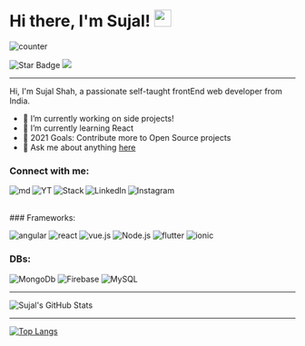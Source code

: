 # Hi there, I'm Sujal! <img src="https://raw.githubusercontent.com/MartinHeinz/MartinHeinz/master/wave.gif" width="30px">

![counter](https://enw4zvq5ga1ahs6.m.pipedream.net)

<img src="https://img.shields.io/static/v1?label=%F0%9F%8C%9F&message=If%20Useful&style=style=flat&color=BC4E99" alt="Star Badge"/> <a href="https://twitter.com/sujalsh71700110" ><img src="https://img.shields.io/twitter/follow/sujalsh71700110.svg?style=social" /></a>

---

Hi, I'm Sujal Shah, a passionate self-taught frontEnd web developer from India.

- 🔭 I’m currently working on side projects!
- 🌱 I’m currently learning React
- 🥅 2021 Goals: Contribute more to Open Source projects
- 💬 Ask me about anything [here](https://github.com/sujalshah3234/sujalshah3234/issues)

### Connect with me:

[<img align="left" alt="md" src="https://img.shields.io/badge/Medium-12100E?style=for-the-badge&logo=medium&logoColor=white" />][medium] [<img align="left" alt="YT" src="https://img.shields.io/badge/YouTube-FF0000?style=for-the-badge&logo=youtube&logoColor=white" />][yt] [<img align="left" alt="Stack" src="https://img.shields.io/badge/Stack_Overflow-FE7A16?style=for-the-badge&logo=stack-overflow&logoColor=white" />][stack] [<img align="left" alt="LinkedIn" src="https://img.shields.io/badge/LinkedIn-0077B5?style=for-the-badge&logo=linkedin&logoColor=white" />][linkedin] [<img align="left" alt="Instagram" src="https://img.shields.io/badge/Instagram-E4405F?style=for-the-badge&logo=instagram&logoColor=white" />][instagram]
<br>

<br>
### Frameworks:

<img alt="angular" src="https://img.shields.io/badge/Angular-DD0031?style=for-the-badge&logo=angular&logoColor=white" /> <img alt="react" src="https://img.shields.io/badge/React-20232A?style=for-the-badge&logo=react&logoColor=61DAFB" /> <img alt="vue.js" src="https://img.shields.io/badge/Vue.js-35495E?style=for-the-badge&logo=vue-dot-js&logoColor=4FC08D" /> <img alt="Node.js" src="https://img.shields.io/badge/Node.js-43853D?style=for-the-badge&logo=node-dot-js&logoColor=white"> <img alt="flutter" src="https://img.shields.io/badge/Flutter-02569B?style=for-the-badge&logo=flutter&logoColor=white" /> <img alt="ionic" src="https://img.shields.io/badge/Ionic-3880FF?style=for-the-badge&logo=ionic&logoColor=white" />

### DBs:

<img alt="MongoDb" src="https://img.shields.io/badge/MongoDB-4EA94B?style=for-the-badge&logo=mongodb&logoColor=white"> <img alt="Firebase" src="https://img.shields.io/badge/firebase-ffca28?style=for-the-badge&logo=firebase&logoColor=black"> <img alt="MySQL" src="https://img.shields.io/badge/MySQL-00000F?style=for-the-badge&logo=mysql&logoColor=white">

---

<img src="https://github-readme-stats.vercel.app/api?username=SujalShah3234&show_icons=true&hide_border=true&count_private=true&include_all_commits=true&theme=midnight-purple" alt="Sujal's GitHub Stats" />

---

[![Top Langs](https://github-readme-stats.vercel.app/api/top-langs/?username=sujalshah3234&layout=compact)](https://github.com/sujalshah3234/github-readme-stats)

[medium]: https://shahc9437.medium.com
[yt]: https://www.youtube.com/channel/UCfZG_FYYf-jJb1qki_6wO5Q
[stack]: https://stackoverflow.com/users/15358635/sujal-shah
[instagram]: https://www.instagram.com/sujal_shah10
[linkedin]: https://www.linkedin.com/in/sujal-shah-26127620b
